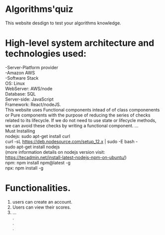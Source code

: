 # Algorithms'quiz
This website desdign to test your algorithms knowledge.

# High-level system architecture and technologies used:
   -Server-Platform provider<br />
      -Amazon AWS<br />
   -Software Stack<br />
      OS:          Linux<br />
      WebServer:   AWS/node<br />
      Database:    SQL<br />
      Server-side: JavaScript<br />
      Framework:   React/nodeJS.<br />
                   This website uses Functional components intead of of class componenents or Pure components with the purpose of reducing the series of checks related to its lifecycle. If we do not need to use state or lifecycle methods, we can avoid these checks by writing a functional component.
      ...<br />
Must Installing<br />
nodejs: sudo apt-get install curl<br />
        curl -sL https://deb.nodesource.com/setup_12.x | sudo -E bash -<br />
        sudo apt-get install nodejs<br />
                                   (more information details on nodejs version visit: https://tecadmin.net/install-latest-nodejs-npm-on-ubuntu/)<br />
npm:    npm install npm@latest -g<br />
npx:    npm install -g<br />

# Functionalities.
1) users can create an account.
2) Users can view their scores.
3) ...<br />
.<br />
.<br />
.<br />
